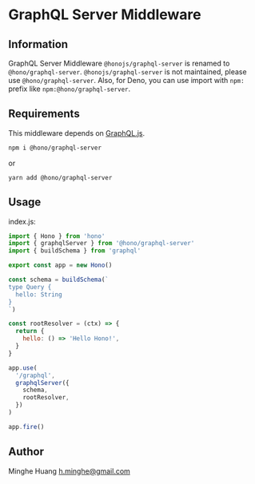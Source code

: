 # GraphQL Server Middleware

## Information

GraphQL Server Middleware `@honojs/graphql-server` is renamed to `@hono/graphql-server`.
`@honojs/graphql-server` is not maintained, please use `@hono/graphql-server`.
Also, for Deno, you can use import with `npm:` prefix like `npm:@hono/graphql-server`.

## Requirements

This middleware depends on [GraphQL.js](https://www.npmjs.com/package/graphql).

```sh
npm i @hono/graphql-server
```

or

```plain
yarn add @hono/graphql-server
```

## Usage

index.js:

```js
import { Hono } from 'hono'
import { graphqlServer } from '@hono/graphql-server'
import { buildSchema } from 'graphql'

export const app = new Hono()

const schema = buildSchema(`
type Query {
  hello: String
}
`)

const rootResolver = (ctx) => {
  return {
    hello: () => 'Hello Hono!',
  }
}

app.use(
  '/graphql',
  graphqlServer({
    schema,
    rootResolver,
  })
)

app.fire()
```

## Author

Minghe Huang <h.minghe@gmail.com>
